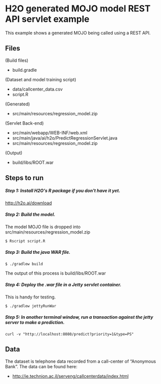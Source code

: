 # H2O generated MOJO model REST API servlet example

This example shows a generated MOJO being called using a REST API.


## Files

(Build files)

* build.gradle

(Dataset and model training script)

* data/callcenter_data.csv
* script.R

(Generated)

* src/main/resources/regression_model.zip

(Servlet Back-end)

* src/main/webapp/WEB-INF/web.xml
* src/main/java/ai/h2o/PredictRegressionServlet.java
* src/main/resources/regression_model.zip

(Output)

* build/libs/ROOT.war

## Steps to run

##### Step 1: Install H2O's R package if you don't have it yet.

<http://h2o.ai/download>

##### Step 2: Build the model.

The model MOJO file is dropped into src/main/resources/regression_model.zip

```
$ Rscript script.R
```

##### Step 3: Build the java WAR file.

```
$ ./gradlew build
```

The output of this process is build/libs/ROOT.war

##### Step 4: Deploy the .war file in a Jetty servlet container.

This is handy for testing.

```
$ ./gradlew jettyRunWar
```

##### Step 5: In another terminal window, run a transaction against the jetty server to make a prediction.

```
curl -v "http://localhost:8080/predict?priority=1&type=PS"
```

## Data

The dataset is telephone data recorded from a call-center of “Anonymous Bank”. The data can be found here: 

* <http://ie.technion.ac.il/serveng/callcenterdata/index.html>
